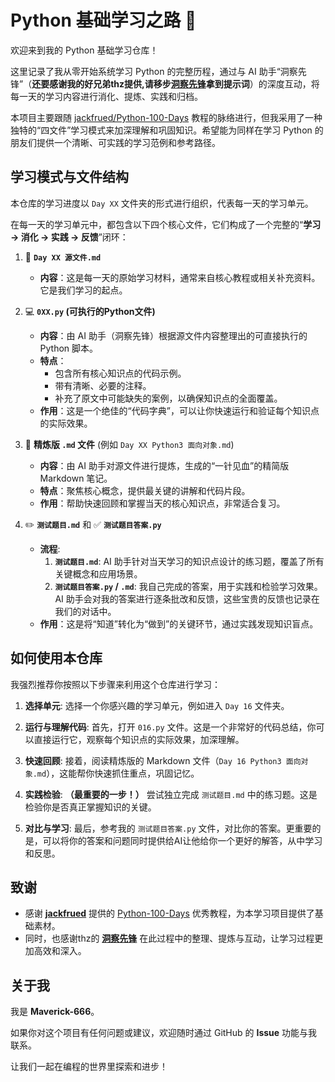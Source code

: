 # Python 基础学习之路 🚀

欢迎来到我的 Python 基础学习仓库！

这里记录了我从零开始系统学习 Python 的完整历程，通过与 AI 助手“洞察先锋”（**还要感谢我的好兄弟thz提供,请移步[洞察先锋](https://github.com/zhouzeyue/insighter)拿到提示词**）的深度互动，将每一天的学习内容进行消化、提炼、实践和归档。

本项目主要跟随 [jackfrued/Python-100-Days](https://github.com/jackfrued/Python-100-Days) 教程的脉络进行，但我采用了一种独特的“四文件”学习模式来加深理解和巩固知识。希望能为同样在学习 Python 的朋友们提供一个清晰、可实践的学习范例和参考路径。

## 学习模式与文件结构

本仓库的学习进度以 `Day XX` 文件夹的形式进行组织，代表每一天的学习单元。

在每一天的学习单元中，都包含以下四个核心文件，它们构成了一个完整的“**学习 -> 消化 -> 实践 -> 反馈**”闭环：

1.  📄 **`Day XX 源文件.md`**
    *   **内容**：这是每一天的原始学习材料，通常来自核心教程或相关补充资料。它是我们学习的起点。

2.  💻 **`0XX.py` (可执行的Python文件)**
    *   **内容**：由 AI 助手（洞察先锋）根据源文件内容整理出的可直接执行的 Python 脚本。
    *   **特点**：
        *   包含所有核心知识点的代码示例。
        *   带有清晰、必要的注释。
        *   补充了原文中可能缺失的案例，以确保知识点的全面覆盖。
    *   **作用**：这是一个绝佳的“代码字典”，可以让你快速运行和验证每个知识点的实际效果。

3.  📑 **精炼版 `.md` 文件** (例如 `Day XX Python3 面向对象.md`)
    *   **内容**：由 AI 助手对源文件进行提炼，生成的“一针见血”的精简版 Markdown 笔记。
    *   **特点**：聚焦核心概念，提供最关键的讲解和代码片段。
    *   **作用**：帮助快速回顾和掌握当天的核心知识点，非常适合复习。

4.  ✏️ **`测试题目.md`** 和 ✅ **`测试题目答案.py`**
    *   **流程**:
        1.  **`测试题目.md`**: AI 助手针对当天学习的知识点设计的练习题，覆盖了所有关键概念和应用场景。
        2.  **`测试题目答案.py` / `.md`**: 我自己完成的答案，用于实践和检验学习效果。AI 助手会对我的答案进行逐条批改和反馈，这些宝贵的反馈也记录在我们的对话中。
    *   **作用**：这是将“知道”转化为“做到”的关键环节，通过实践发现知识盲点。

## 如何使用本仓库

我强烈推荐你按照以下步骤来利用这个仓库进行学习：

1.  **选择单元**: 选择一个你感兴趣的学习单元，例如进入 `Day 16` 文件夹。

2.  **运行与理解代码**: 首先，打开 `016.py` 文件。这是一个非常好的代码总结，你可以直接运行它，观察每个知识点的实际效果，加深理解。

3.  **快速回顾**: 接着，阅读精炼版的 Markdown 文件（`Day 16 Python3 面向对象.md`），这能帮你快速抓住重点，巩固记忆。

4.  **实践检验**: **（最重要的一步！）** 尝试独立完成 `测试题目.md` 中的练习题。这是检验你是否真正掌握知识的关键。

5.  **对比与学习**: 最后，参考我的 `测试题目答案.py` 文件，对比你的答案。更重要的是，可以将你的答案和问题同时提供给AI让他给你一个更好的解答，从中学习和反思。

## 致谢

*   感谢 **[jackfrued](https://github.com/jackfrued)** 提供的 [Python-100-Days](https://github.com/jackfrued/Python-100-Days) 优秀教程，为本学习项目提供了基础素材。
*   同时，也感谢thz的 **[洞察先锋](https://github.com/zhouzeyue/insighter)** 在此过程中的整理、提炼与互动，让学习过程更加高效和深入。

## 关于我

我是 **Maverick-666**。

如果你对这个项目有任何问题或建议，欢迎随时通过 GitHub 的 **Issue** 功能与我联系。

让我们一起在编程的世界里探索和进步！
